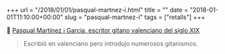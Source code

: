 +++
url = "/2018/01/01/pasqual-martnez-i.html"
title = ""
date = "2018-01-01T11:10:00+00:00"
slug = "pasqual-martnez-i"
tags = ["retalls"]
+++

&#128206; [Pasqual Martínez i Garcia, escritor gitano valenciano del siglo XIX](https://gitanizate.wordpress.com/2017/12/19/pasqual-martinez-i-garcia-escritor-gitano-valenciano-del-siglo-xix/)

> Escribió en valenciano pero introdujo numerosos gitanismos.

